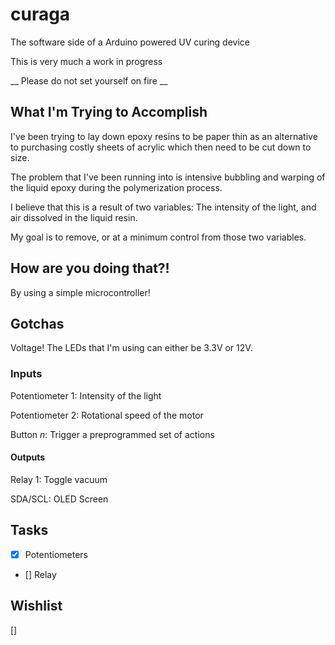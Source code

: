 # curaga
The software side of a Arduino powered UV curing device


This is very much a work in progress

__ Please do not set yourself on fire __


## What I'm Trying to Accomplish

I've been trying to lay down epoxy resins to be paper thin as an alternative
to purchasing costly sheets of acrylic which then need to be cut down to size.

The problem that I've been running into is intensive bubbling and warping of 
the liquid epoxy during the polymerization process.

I believe that this is a result of two variables: The intensity of the light,
and air dissolved in the liquid resin.

My goal is to remove, or at a minimum control from those two variables.

## How are you doing that?!

By using a simple microcontroller!

## Gotchas

Voltage! The LEDs that I'm using can either be 3.3V or 12V. 

### Inputs

Potentiometer 1: Intensity of the light

Potentiometer 2: Rotational speed of the motor

Button *n*: Trigger a preprogrammed set of actions

#### Outputs
Relay 1: Toggle vacuum

SDA/SCL: OLED Screen


## Tasks

- [x] Potentiometers

- [] Relay


## Wishlist

[] 
